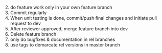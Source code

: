 
2. do feature work only in your own feature branch 
3. Commit regularly
4. When unit testing is done, commit/push final changes and initiate pull request to dev 
5. After reviewer approved, merge feature branch into dev 
6. Delete feature branch
7. only do bugfixes & documentation in rel branches
8. use tags to demarcate rel versions in master branch

